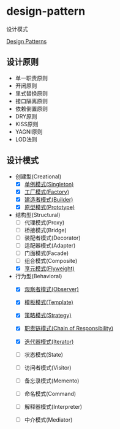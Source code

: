 # design-pattern

设计模式

[Design Patterns](https://sourcemaking.com/design_patterns)

## 设计原则

- 单一职责原则
- 开闭原则
- 里式替换原则
- 接口隔离原则
- 依赖倒置原则
- DRY原则
- KISS原则
- YAGNI原则
- LOD法则

## 设计模式

- 创建型(Creational)
    - [x] [单例模式(Singleton)](./Creational/Singleton)
    - [x] [工厂模式(Factory)](./Creational/Factory)
    - [x] [建造者模式(Builder)](./Creational/Builder)
    - [x] [原型模式(Prototype)](./Creational/Prototype)
- 结构型(Structural)
    - [ ] 代理模式(Proxy)
    - [ ] 桥接模式(Bridge)
    - [ ] 装配者模式(Decorator)
    - [ ] 适配器模式(Adapter)
    - [ ] 门面模式(Facade)
    - [ ] 组合模式(Composite)
    - [x] [享元模式(Flyweight)](./Structural/Flyweight)
- 行为型(Behavioral)
    - [x] [观察者模式(Observer)](./Behavioral/Observer)
    - [x] [模板模式(Template)](./Behavioral/Template)
    - [x] [策略模式(Strategy)](./Behavioral/Strategy)
    - [x] [职责链模式(Chain of Responsibility)](./Behavioral/ChainOfResponsibility)
    - [x] [迭代器模式(Iterator)](./Behavioral/Iterator)
    - [ ] 状态模式(State)
    - [ ] 访问者模式(Visitor)
    - [ ] 备忘录模式(Memento)
    - [ ] 命名模式(Command)
    - [ ] 解释器模式(Interpreter)
    - [ ] 中介模式(Mediator)




